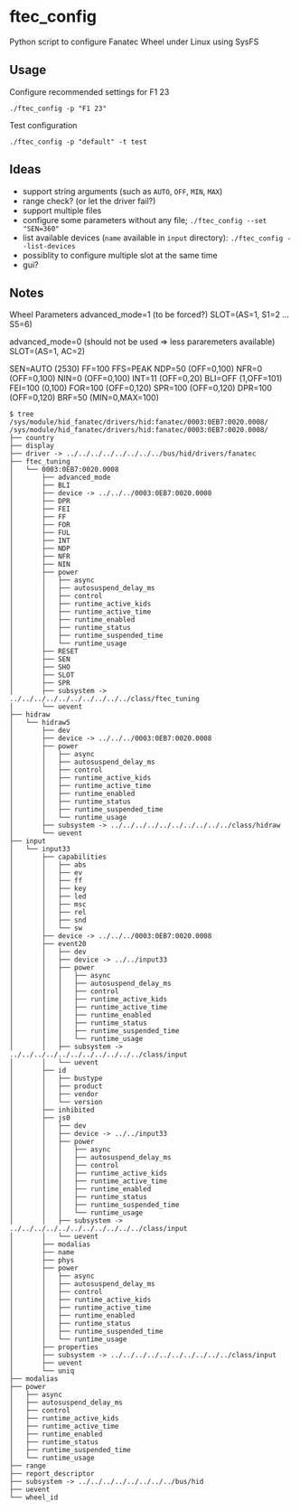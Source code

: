 # ftec_config
Python script to configure Fanatec Wheel under Linux using SysFS

## Usage

Configure recommended settings for F1 23
```
./ftec_config -p "F1 23"
```

Test configuration
```
./ftec_config -p "default" -t test
```

## Ideas

- support string arguments (such as `AUTO`, `OFF`, `MIN`, `MAX`)
- range check? (or let the driver fail?)
- support multiple files
- configure some parameters without any file; `./ftec_config --set "SEN=360"`
- list available devices (`name` available in `input` directory): `./ftec_config --list-devices`
- possiblity to configure multiple slot at the same time
- gui?

## Notes


Wheel Parameters
advanced_mode=1 (to be forced?)
SLOT=(AS=1, S1=2 ... S5=6)

advanced_mode=0 (should not be used => less pararemeters available)
SLOT=(AS=1, AC=2)

SEN=AUTO (2530)
FF=100
FFS=PEAK
NDP=50 (OFF=0,100)
NFR=0 (OFF=0,100)
NIN=0 (OFF=0,100)
INT=11 (OFF=0,20)
BLI=OFF (1,OFF=101)
FEI=100 (0,100)
FOR=100 (OFF=0,120)
SPR=100 (OFF=0,120)
DPR=100 (OFF=0,120)
BRF=50 (MIN=0,MAX=100)


```
$ tree /sys/module/hid_fanatec/drivers/hid:fanatec/0003:0EB7:0020.0008/
/sys/module/hid_fanatec/drivers/hid:fanatec/0003:0EB7:0020.0008/
├── country
├── display
├── driver -> ../../../../../../../../bus/hid/drivers/fanatec
├── ftec_tuning
│   └── 0003:0EB7:0020.0008
│       ├── advanced_mode
│       ├── BLI
│       ├── device -> ../../../0003:0EB7:0020.0008
│       ├── DPR
│       ├── FEI
│       ├── FF
│       ├── FOR
│       ├── FUL
│       ├── INT
│       ├── NDP
│       ├── NFR
│       ├── NIN
│       ├── power
│       │   ├── async
│       │   ├── autosuspend_delay_ms
│       │   ├── control
│       │   ├── runtime_active_kids
│       │   ├── runtime_active_time
│       │   ├── runtime_enabled
│       │   ├── runtime_status
│       │   ├── runtime_suspended_time
│       │   └── runtime_usage
│       ├── RESET
│       ├── SEN
│       ├── SHO
│       ├── SLOT
│       ├── SPR
│       ├── subsystem -> ../../../../../../../../../../class/ftec_tuning
│       └── uevent
├── hidraw
│   └── hidraw5
│       ├── dev
│       ├── device -> ../../../0003:0EB7:0020.0008
│       ├── power
│       │   ├── async
│       │   ├── autosuspend_delay_ms
│       │   ├── control
│       │   ├── runtime_active_kids
│       │   ├── runtime_active_time
│       │   ├── runtime_enabled
│       │   ├── runtime_status
│       │   ├── runtime_suspended_time
│       │   └── runtime_usage
│       ├── subsystem -> ../../../../../../../../../../class/hidraw
│       └── uevent
├── input
│   └── input33
│       ├── capabilities
│       │   ├── abs
│       │   ├── ev
│       │   ├── ff
│       │   ├── key
│       │   ├── led
│       │   ├── msc
│       │   ├── rel
│       │   ├── snd
│       │   └── sw
│       ├── device -> ../../../0003:0EB7:0020.0008
│       ├── event20
│       │   ├── dev
│       │   ├── device -> ../../input33
│       │   ├── power
│       │   │   ├── async
│       │   │   ├── autosuspend_delay_ms
│       │   │   ├── control
│       │   │   ├── runtime_active_kids
│       │   │   ├── runtime_active_time
│       │   │   ├── runtime_enabled
│       │   │   ├── runtime_status
│       │   │   ├── runtime_suspended_time
│       │   │   └── runtime_usage
│       │   ├── subsystem -> ../../../../../../../../../../../class/input
│       │   └── uevent
│       ├── id
│       │   ├── bustype
│       │   ├── product
│       │   ├── vendor
│       │   └── version
│       ├── inhibited
│       ├── js0
│       │   ├── dev
│       │   ├── device -> ../../input33
│       │   ├── power
│       │   │   ├── async
│       │   │   ├── autosuspend_delay_ms
│       │   │   ├── control
│       │   │   ├── runtime_active_kids
│       │   │   ├── runtime_active_time
│       │   │   ├── runtime_enabled
│       │   │   ├── runtime_status
│       │   │   ├── runtime_suspended_time
│       │   │   └── runtime_usage
│       │   ├── subsystem -> ../../../../../../../../../../../class/input
│       │   └── uevent
│       ├── modalias
│       ├── name
│       ├── phys
│       ├── power
│       │   ├── async
│       │   ├── autosuspend_delay_ms
│       │   ├── control
│       │   ├── runtime_active_kids
│       │   ├── runtime_active_time
│       │   ├── runtime_enabled
│       │   ├── runtime_status
│       │   ├── runtime_suspended_time
│       │   └── runtime_usage
│       ├── properties
│       ├── subsystem -> ../../../../../../../../../../class/input
│       ├── uevent
│       └── uniq
├── modalias
├── power
│   ├── async
│   ├── autosuspend_delay_ms
│   ├── control
│   ├── runtime_active_kids
│   ├── runtime_active_time
│   ├── runtime_enabled
│   ├── runtime_status
│   ├── runtime_suspended_time
│   └── runtime_usage
├── range
├── report_descriptor
├── subsystem -> ../../../../../../../../bus/hid
├── uevent
└── wheel_id
```